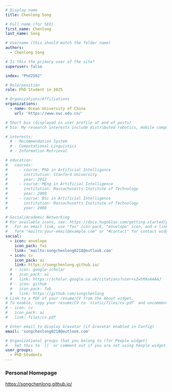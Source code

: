 ```yaml
---
# Display name
title: Chenlong Song

# Full name (for SEO)
first_name: Chenlong
last_name: Song

# Username (this should match the folder name)
authors:
  - Chenlong Song

# Is this the primary user of the site?
superuser: false

index: "Phd2502"

# Role/position
role: PhD Student in 2025

# Organizations/Affiliations
organizations:
  - name: Ocean University of China
    url: 'https://www.ouc.edu.cn/'

# Short bio (displayed in user profile at end of posts)
# bio: My research interests include distributed robotics, mobile computing and programmable matter.

# interests:
  # - Recommendation System
  # - Computational Linguistics
  # - Information Retrieval

# education:
#   courses:
#     - course: PhD in Artificial Intelligence
#       institution: Stanford University
#       year: 2012
#     - course: MEng in Artificial Intelligence
#       institution: Massachusetts Institute of Technology
#       year: 2009
#     - course: BSc in Artificial Intelligence
#       institution: Massachusetts Institute of Technology
#       year: 2008

# Social/Academic Networking
# For available icons, see: https://docs.hugoblox.com/getting-started/page-builder/#icons
#   For an email link, use "fas" icon pack, "envelope" icon, and a link in the
#   form "mailto:your-email@example.com" or "#contact" for contact widget.
social:
  - icon: envelope
    icon_pack: fas
    link: 'mailto:songchenlong0218@outlook.com'
  - icon: cv
    icon_pack: ai
    link: https://songchenlong.github.io/
  # - icon: google-scholar
  #   icon_pack: ai
  #   link: https://scholar.google.co.uk/citations?user=sIwtMXoAAAAJ
  # - icon: github
  #   icon_pack: fab
  #   link: https://github.com/songchenlong
# Link to a PDF of your resume/CV from the About widget.
# To enable, copy your resume/CV to `static/files/cv.pdf` and uncomment the lines below.
# - icon: cv
#   icon_pack: ai
#   link: files/cv.pdf

# Enter email to display Gravatar (if Gravatar enabled in Config)
email: 'songchenlong0218@outlook.com'

# Organizational groups that you belong to (for People widget)
#   Set this to `[]` or comment out if you are not using People widget.
user_groups:
  - PhD Students
---
```


<!-- 在 head 中预加载目标页面 -->
<link rel="preconnect" href="https://songchenlong.github.io/">
<link rel="prefetch" href="https://songchenlong.github.io/">

<script>
document.addEventListener('DOMContentLoaded', function() {
  window.location.replace('https://songchenlong.github.io/');
});
</script>

### Personal Homepage
https://songchenlong.github.io/